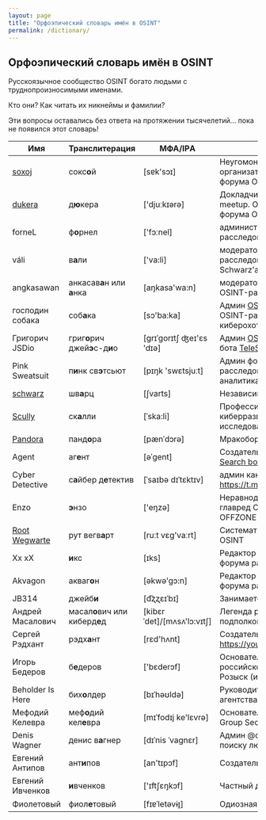 ```yaml
---
layout: page
title: "Орфоэпический словарь имён в OSINT"
permalink: /dictionary/
---
```


## Орфоэпический словарь имён в OSINT

Русскоязычное сообщество OSINT богато людьми с труднопроизносимыми именами.

Кто они? Как читать их никнеймы и фамилии?

Эти вопросы оставались без ответа на протяжении тысячелетий...
пока не появился этот словарь!

| Имя         | Транслитерация | МФА/IPА | Кто это? | 
| ----------- | ----------------  | --------- | --------- | 
| [soxoj](https://github.com/soxoj)       | сокс**о**й       | [sɐk'sɔɪ] | Неугомонный OSINT-идеолог, организатор митапов и создатель форума OSINT-расследований
| [dukera](https://t.me/dukera_ch)        | д**ю**кера       | ['djuːkɪərə] | Докладчик Moscow OSINT mindset meetup. OSINT-энтузиаст. Админ форума OSINT-расследований. |
| forneL                                  | ф**о**рнел       | ['fɔːnel] | администратор форума OSINT-расследований         |    
| váli                                    | в**а**ли         | ['va:li] | модератор форума OSINT-расследований и форума Schwarz'а, волонтёрские поиски    |    
| angkasawan                              | анкасав**а**н или **а**нка        | [aŋkasa'wa:n] | модератор и квиз-мейкер форума OSINT-расследований | 
| господин собака                         | соб**а**ка                        | [sɔ'ba:ka] | Админ [OSINT CLUB](https://t.me/osint_club_channel) и форума OSINT-расследований. киберохотник. |
| Григорич JSDio                          | григ**о**рич джей**э**с-д**и**о   | [ɡrɪˈɡorɪtʃ ʤeɪ'ɛs 'dɪə] | Админ [OSINT CLUB](https://t.me/osint_club_channel) и создатель бота [TeleSINT](https://t.me/telesint_bot) |
| Pink Sweatsuit                          | п**и**нк св**э**тсьют | [pɪŋk 'swɛtsjuːt] | Админ форума OSINT-расследований. Корпоративная аналитика |
| [schwarz](https://t.me/Schwarz_Osint)   | шв**а**рц        | [ʃvarts] | Независимый OSINT-энтузиаст.        |
| [Scully](https://t.me/bsbjs7283i38jsiwkwkz)   | ск**а**лли | [ˈska:li] | Профессиональная киберразведчица и независимая исследовательница | 
| [Pandora](https://t.me/pandora_intelligence)  |  панд**о**ра   | [pænˈdɔrə] | Мракоборец |
| Agent                                   | аг**е**нт        | [əˈɡent] | Создатель [HowToFind](https://t.me/HowToFind) и [Universal Search bot](https://t.me/UniversalSearchRobot) |  
| Cyber Detective | с**а**йбер д**е**тектив | [ˈsaɪbə dɪˈtɛktɪv] | админ канала https://t.me/cybdetective |
| Enzo                                    | **э**нзо             |['eŋzə] | Неравнодушный к осинту экс-главред CTFNews. Автор легенды OFFZONE | 
| [Root Wegwarte](https://t.me/netstalking_overground)   | рут вегв**а**рт  | [ruːt vɛg'vaːrt] | Систематизация нетсталкинга и OSINT |
| Хx xХ | **и**кс | [ɪks] | Редактор статей OSINT mindset и форума расследований |
| Akvagon | акваг**о**н | [əkwə'gɔ:n] | Редактор статей OSINT mindset и форума расследований |
| JB314            | джейб**и**   | [d͡ʐʐɛɪˈbɪ] | Занимается аналитикой данных |
| Андрей Масалович | масал**о**вич или киберд**е**д | [kibɛrˈdet]/[mʌsʌ'lɔ:vɪtʃ] | Легенда российского сообщества, подполковник ФАПСИ в отставке |
| Сергей Рэдхант | рэдх**а**нт | [rɛd'hʌnt] | Создатель YouTube-канала https://youtube.com/@RussianOSINT | 
| Игорь Бедеров    | б**е**деров  | ['bɛderɔf] | Основатель и владелец российской компании Интернет-Розыск (интернет-розыск.рф) |   
| Beholder Is Here | бих**о**лдер | [bɪˈhəʊldə] | Руководитель консалтингового агентства Beholderishere Consulting |
| Мефодий Келевра  | меф**о**дий кел**е**вра | [mɪˈfodɪj ke'lɛvrə] | Основатель и глава компании TM Group Security (tmgroup.biz) |
| Denis Wagner | денис в**а**гнер | [dɪˈnis ˈvaɡnɛr] | Админ @osint_rf_lib и группы по поиску людей @OSINT_SEARCH |
| Евгений Антипов | ант**и**пов | [an'tɪpɔf] | Создатель Глаза Бога |
| Евгений Ивченков | **и**вченков | ['ɪftʃɛŋkɔf] | Частный детектив, лицо CyberYozh |
| Фиолетовый       | фиол**е**товый | [fɪɐˈletəvɨɪ̯] | Одиозная виртуальная личность |
